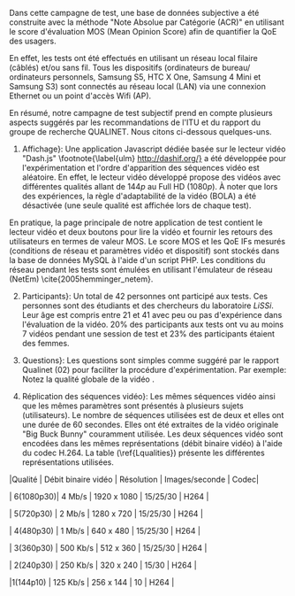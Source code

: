 Dans cette campagne de test, une base de données subjective a été construite avec la méthode "Note Absolue par Catégorie (ACR)" en utilisant le score d'évaluation MOS (Mean Opinion Score) afin de quantifier la QoE des usagers. 

En effet, les tests ont été effectués en utilisant un réseau local filaire (câblés) et/ou sans fil. Tous les dispositifs (ordinateurs de bureau/ ordinateurs personnels, Samsung S$5$, HTC X One, Samsung $4$ Mini et Samsung S$3$) sont connectés au réseau local (LAN) via une connexion Ethernet ou un point d'accès Wifi (AP). 
 
 

En résumé, notre campagne de test subjectif prend en compte plusieurs aspects suggérés par les recommandations de l'ITU et du rapport du groupe de recherche QUALINET. Nous citons ci-dessous quelques-uns.

01) Affichage}: Une application Javascript dédiée basée sur le lecteur vidéo "Dash.js" \footnote{\label{ulm} http://dashif.org/} a été développée pour l'expérimentation et l'ordre d'apparition des séquences vidéo est aléatoire. En effet, le lecteur vidéo développé propose des vidéos  avec différentes qualités allant de $144p$ au Full HD ($1080p$). À noter que lors des expériences, la règle d'adaptabilité de la vidéo (BOLA) a été désactivée (une seule qualité est affichée lors de chaque test).
   
   En pratique, la page principale de notre application de test contient le lecteur vidéo et deux boutons pour lire la vidéo et fournir les retours des utilisateurs en termes de valeur MOS. Le score MOS et les QoE IFs mesurés (conditions de réseau  et paramètres vidéo et dispositif) sont stockés dans la base de données MySQL à l'aide d'un script PHP. Les conditions du réseau pendant les tests sont émulées en utilisant l'émulateur de réseau (NetEm) \cite{2005hemminger_netem}. 
 
  02) Participants}: Un total de $42$ personnes ont participé aux tests. Ces personnes sont des étudiants et des chercheurs du laboratoire $LiSSi$. Leur âge est compris entre $21$ et $41$ avec peu ou pas d'expérience dans l'évaluation de la vidéo. $20\%$ des participants aux tests ont vu au moins $7$ vidéos pendant une session de test et $23\%$ des participants étaient des femmes.

   03) Questions}: Les questions sont simples comme suggéré par le rapport Qualinet ($02$) pour faciliter la procédure d'expérimentation. Par exemple: Notez la qualité globale de la vidéo .
    
   04) Réplication des séquences vidéo}: Les mêmes séquences vidéo ainsi que les mêmes paramètres sont présentés à plusieurs sujets (utilisateurs). Le nombre de séquences utilisées est de deux et elles ont une durée de $60$ secondes. Elles ont été extraites de la vidéo originale  "Big Buck Bunny" couramment utilisée. Les deux séquences vidéo sont encodées dans les mêmes représentations (débit binaire vidéo) à l'aide du codec H.$264$. La table (\ref{Lqualities}) présente les différentes représentations utilisées.


 |Qualité | Débit binaire vidéo | Résolution | Images/seconde   | Codec|  
 
 | 6(1080p30)|   $4$ Mb/s    | $1920$ x $1080$ | $15$/$25$/$30$ | H264 |
 
 | 5(720p30) |   $2$ Mb/s    | $1280$ x $720$  | $15$/$25$/$30$ | H264 |
 
 | 4(480p30) |   $1$ Mb/s    | $640$ x $480$   | $15$/$25$/$30$ | H264 |
 
 | 3(360p30) |   $500$ Kb/s  | $512$ x $360$   | $15$/$25$/$30$ | H264 |
 
 | 2(240p30) |   $250$ Kb/s  | $320$ x $240$   | $15$/$30$      | H264 |
 
 |1(144p10)  |  $125$ Kb/s   | $256$ x $144$   | $10$           | H264 |
